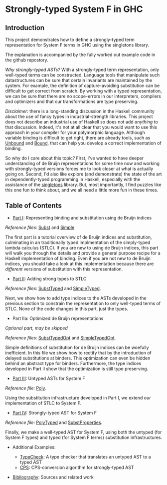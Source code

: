 # Strongly-typed System F in GHC

## Introduction

This project demonstrates how to define a strongly-typed term representation for System F terms in GHC using the singletons library.

The explanation is accompanied by the fully worked out example code in the github repostory.

*Why strongly-typed ASTs?*
With a strongly-typed term representation, only well-typed terms can be constructed. Language tools that manipulate such datastructures can be sure that certain invariants are maintained by the system. For example, the definition of capture-avoiding substitution can be difficult to get correct from scratch. By working with a typed representation, we can be sure that there are no scope-errors in our interpreters, compilers and optimizers and that our transformations are type preserving.

*Disclaimer*: there is a long-standing discussion in the Haskell community about the use of fancy types in industrial-strength libraries. This project does not describe an industrial use of Haskell so does not add *anything* to that discussion. Indeed, it's not at all clear that you would want to use this approach in your compiler for your polymorphic language. Although variable binding is difficult to get right, there are already tools, such as [Unbound](https://hackage.haskell.org/package/unbound) and [Bound](https://hackage.haskell.org/package/bound), that can help you develop a correct implementation of binding.

So why do I care about this topic? First, I've wanted to have deeper understanding of de Bruijn representations for some time now and working with strongly-typed versions forces me to look closer at what is actually going on. Second, I'd also like explore (and demonstrate) the state of the art in dependently-typed programming in Haskell, especially with the assistance of the [singletons](https://hackage.haskell.org/package/singletons) library. But, most importantly, I find puzzles like this one fun to think about, and we all need a little more fun in these times.

## Table of Contents

- [Part I](debruijn1.md): Representing binding and substitution using de Bruijn indices

*Reference files:* [Subst](src/Subst.lhs) and [Simple](src/Simple.lhs)

The first part is a tutorial overview of de Bruijn indices and substitution, culminating in an traditionally typed implmentation of the simply-typed lambda calculus (STLC). If you are new to using de Bruijn indices, this part will walk you through the details and provide a general purpose recipe for a Haskell implementation of binding.  Even if you are not new to de Bruijn indices, you should take a look at this implementation because there are *different* versions of substitution with this representation.

- [Part II](debruijn2.md): Adding strong types to STLC

*Reference files:* [SubstTyped](src/SubstTyped.hs) and [SimpleTyped](src/SimpleTyped.hs).

Next, we show how to add type indices to the ASTs developed in the previous section to constrain the representation to only well-typed terms of STLC. None of the code changes in this part, just the types.

- Part IIa: Optimized de Bruijn representations

*Optional part, may be skipped*

*Reference files:* [SubstTypedOpt](src/SubstTypedOpt.hs) and [SimpleTypedOpt](src/SimpleTypedOpt.hs).

Simple definitions of substitution for de Bruijn indices can be woefully inefficient. In this file we show how to rectify that by the introduction of delayed substitutions at binders. This optimization can even be hidden behind an abstract type for binders. Furthermore, the type indices developed in Part II show that the optimization is still type preserving.

- [Part III](debruijn3.md): Untyped ASTs for System F

*Reference file:* [Poly](src/Poly.hs).

Using the substitution infrastructure developed in Part I, we extend our implementation of STLC to System F.

- [Part IV](debruijn4.md): Strongly-typed AST for System F

*Reference file:* [PolyTyped](src/PolyTyped.hs) and [SubstProperties](src/SubstProperties.hs).

Finally, we make a well-typed AST for System F, using both the untyped (for System F types) and typed (for System F terms) substitution infrastructures.

- Additional Examples:

  - [TypeCheck](src/TypeCheck.hs): A type checker that translates an untyped AST to a typed AST
  - [CPS](src/Cps.hs): CPS-conversion algorithm for strongly-typed AST


- [Bibliography](bibliography.md): Sources and related work
